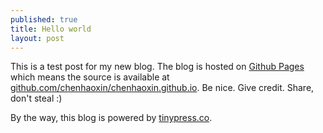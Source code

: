```yaml
---
published: true
title: Hello world
layout: post
---
```

This is a test post for my new blog. The blog is hosted on [Github Pages](http://pages.github.com/) which means the source is available at [github.com/chenhaoxin/chenhaoxin.github.io](http://github.com/chenhaoxin/chenhaoxin.github.io). Be nice. Give credit. Share, don't steal :)

By the way, this blog is powered by [tinypress.co](https://tinypress.co).